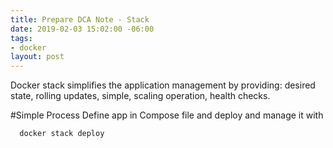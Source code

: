 ```yaml
---
title: Prepare DCA Note - Stack
date: 2019-02-03 15:02:00 -06:00
tags:
- docker
layout: post
---
```


Docker stack simplifies the application management by providing: desired state, rolling updates, simple, scaling operation, health checks.
<!--more-->
#Simple Process
 Define app in Compose file and deploy and manage it with 
```
  docker stack deploy
```

